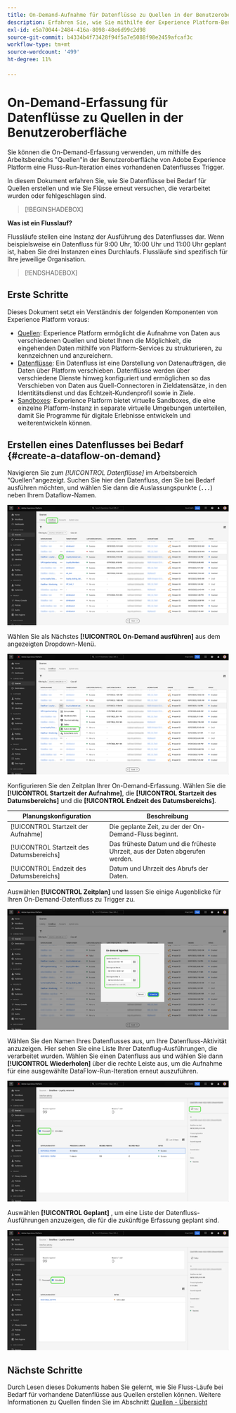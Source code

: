 ```yaml
---
title: On-Demand-Aufnahme für Datenflüsse zu Quellen in der Benutzeroberfläche
description: Erfahren Sie, wie Sie mithilfe der Experience Platform-Benutzeroberfläche Datenflüsse bei Bedarf für Ihre Quellverbindungen erstellen.
exl-id: e5a70044-2484-416a-8098-48e6d99c2d98
source-git-commit: b4334b4f73428f94f5a7e5088f98e2459afcaf3c
workflow-type: tm+mt
source-wordcount: '499'
ht-degree: 11%

---
```


# On-Demand-Erfassung für Datenflüsse zu Quellen in der Benutzeroberfläche

Sie können die On-Demand-Erfassung verwenden, um mithilfe des Arbeitsbereichs &quot;Quellen&quot;in der Benutzeroberfläche von Adobe Experience Platform eine Fluss-Run-Iteration eines vorhandenen Datenflusses Trigger.

In diesem Dokument erfahren Sie, wie Sie Datenflüsse bei Bedarf für Quellen erstellen und wie Sie Flüsse erneut versuchen, die verarbeitet wurden oder fehlgeschlagen sind.

>[!BEGINSHADEBOX]

**Was ist ein Flusslauf?**

Flussläufe stellen eine Instanz der Ausführung des Datenflusses dar. Wenn beispielsweise ein Datenfluss für 9:00 Uhr, 10:00 Uhr und 11:00 Uhr geplant ist, haben Sie drei Instanzen eines Durchlaufs. Flussläufe sind spezifisch für Ihre jeweilige Organisation.

>[!ENDSHADEBOX]

## Erste Schritte

Dieses Dokument setzt ein Verständnis der folgenden Komponenten von Experience Platform voraus:

* [Quellen](../../home.md): Experience Platform ermöglicht die Aufnahme von Daten aus verschiedenen Quellen und bietet Ihnen die Möglichkeit, die eingehenden Daten mithilfe von Platform-Services zu strukturieren, zu kennzeichnen und anzureichern.
* [Datenflüsse](../../../dataflows/home.md): Ein Datenfluss ist eine Darstellung von Datenaufträgen, die Daten über Platform verschieben. Datenflüsse werden über verschiedene Dienste hinweg konfiguriert und ermöglichen so das Verschieben von Daten aus Quell-Connectoren in Zieldatensätze, in den Identitätsdienst und das Echtzeit-Kundenprofil sowie in Ziele.
* [Sandboxes](../../../sandboxes/home.md): Experience Platform bietet virtuelle Sandboxes, die eine einzelne Platform-Instanz in separate virtuelle Umgebungen unterteilen, damit Sie Programme für digitale Erlebnisse entwickeln und weiterentwickeln können.

## Erstellen eines Datenflusses bei Bedarf {#create-a-dataflow-on-demand}

Navigieren Sie zum *[!UICONTROL Datenflüsse]* im Arbeitsbereich &quot;Quellen&quot;angezeigt. Suchen Sie hier den Datenfluss, den Sie bei Bedarf ausführen möchten, und wählen Sie dann die Auslassungspunkte (**`...`**) neben Ihrem Dataflow-Namen.

![Eine Liste der Datenflüsse im Arbeitsbereich &quot;Quellen&quot;.](../../images/tutorials/on-demand/select-dataflow.png)

Wählen Sie als Nächstes **[!UICONTROL On-Demand ausführen]** aus dem angezeigten Dropdown-Menü.

![Ein Dropdown-Menü mit der ausgewählten Option Auf Anfrage ausführen .](../../images/tutorials/on-demand/run-on-demand.png)

Konfigurieren Sie den Zeitplan Ihrer On-Demand-Erfassung. Wählen Sie die **[!UICONTROL Startzeit der Aufnahme]**, die **[!UICONTROL Startzeit des Datumsbereichs]** und die **[!UICONTROL Endzeit des Datumsbereichs]**.

| Planungskonfiguration | Beschreibung |
| --- | --- |
| [!UICONTROL Startzeit der Aufnahme] | Die geplante Zeit, zu der der On-Demand-Fluss beginnt. |
| [!UICONTROL Startzeit des Datumsbereichs] | Das früheste Datum und die früheste Uhrzeit, aus der Daten abgerufen werden. |
| [!UICONTROL Endzeit des Datumsbereichs] | Datum und Uhrzeit des Abrufs der Daten. |

Auswählen **[!UICONTROL Zeitplan]** und lassen Sie einige Augenblicke für Ihren On-Demand-Datenfluss zu Trigger zu.

![Das Planungskonfigurationsfenster für die On-Demand-Erfassung.](../../images/tutorials/on-demand/configure-schedule.png)

Wählen Sie den Namen Ihres Datenflusses aus, um Ihre Datenfluss-Aktivität anzuzeigen. Hier sehen Sie eine Liste Ihrer Datenflug-Ausführungen, die verarbeitet wurden. Wählen Sie einen Datenfluss aus und wählen Sie dann **[!UICONTROL Wiederholen]** über die rechte Leiste aus, um die Aufnahme für eine ausgewählte DataFlow-Run-Iteration erneut auszuführen.

![Eine Liste des verarbeiteten Flusses wird für einen ausgewählten Datenfluss ausgeführt.](../../images/tutorials/on-demand/processed.png)

Auswählen **[!UICONTROL Geplant]** , um eine Liste der Datenfluss-Ausführungen anzuzeigen, die für die zukünftige Erfassung geplant sind.

![Eine Liste des geplanten Flusses wird für einen ausgewählten Datenfluss ausgeführt.](../../images/tutorials/on-demand/scheduled.png)

## Nächste Schritte

Durch Lesen dieses Dokuments haben Sie gelernt, wie Sie Fluss-Läufe bei Bedarf für vorhandene Datenflüsse aus Quellen erstellen können. Weitere Informationen zu Quellen finden Sie im Abschnitt [Quellen - Übersicht](../../home.md)
